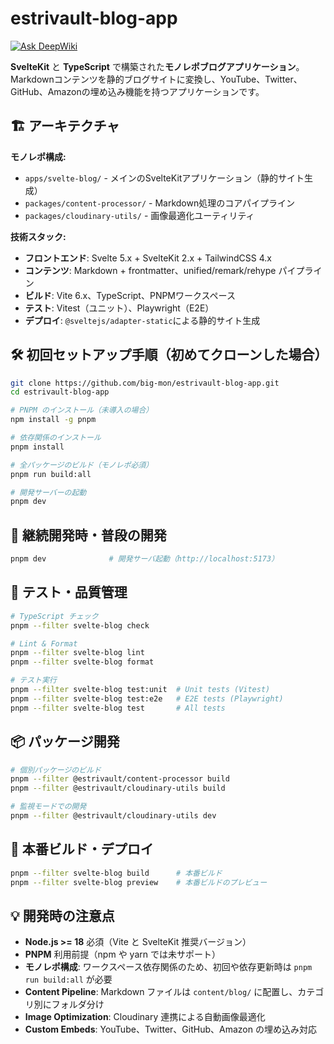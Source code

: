 # estrivault-blog-app

[![Ask DeepWiki](https://deepwiki.com/badge.svg)](https://deepwiki.com/big-mon/estrivault-blog-app)

**SvelteKit** と **TypeScript** で構築された**モノレポブログアプリケーション**。Markdownコンテンツを静的ブログサイトに変換し、YouTube、Twitter、GitHub、Amazonの埋め込み機能を持つアプリケーションです。

## 🏗️ アーキテクチャ

**モノレポ構成:**
- `apps/svelte-blog/` - メインのSvelteKitアプリケーション（静的サイト生成）
- `packages/content-processor/` - Markdown処理のコアパイプライン
- `packages/cloudinary-utils/` - 画像最適化ユーティリティ

**技術スタック:**
- **フロントエンド**: Svelte 5.x + SvelteKit 2.x + TailwindCSS 4.x
- **コンテンツ**: Markdown + frontmatter、unified/remark/rehype パイプライン
- **ビルド**: Vite 6.x、TypeScript、PNPMワークスペース
- **テスト**: Vitest（ユニット）、Playwright（E2E）
- **デプロイ**: `@sveltejs/adapter-static`による静的サイト生成

## 🛠 初回セットアップ手順（初めてクローンした場合）

```bash
git clone https://github.com/big-mon/estrivault-blog-app.git
cd estrivault-blog-app

# PNPM のインストール（未導入の場合）
npm install -g pnpm

# 依存関係のインストール
pnpm install

# 全パッケージのビルド（モノレポ必須）
pnpm run build:all

# 開発サーバーの起動
pnpm dev
```

## 🔄 継続開発時・普段の開発

```bash
pnpm dev              # 開発サーバ起動（http://localhost:5173）
```

## 🧪 テスト・品質管理

```bash
# TypeScript チェック
pnpm --filter svelte-blog check

# Lint & Format
pnpm --filter svelte-blog lint
pnpm --filter svelte-blog format

# テスト実行
pnpm --filter svelte-blog test:unit  # Unit tests (Vitest)
pnpm --filter svelte-blog test:e2e   # E2E tests (Playwright)
pnpm --filter svelte-blog test       # All tests
```

## 📦 パッケージ開発

```bash
# 個別パッケージのビルド
pnpm --filter @estrivault/content-processor build
pnpm --filter @estrivault/cloudinary-utils build

# 監視モードでの開発
pnpm --filter @estrivault/cloudinary-utils dev
```

## 🚀 本番ビルド・デプロイ

```bash
pnpm --filter svelte-blog build      # 本番ビルド
pnpm --filter svelte-blog preview    # 本番ビルドのプレビュー
```

## 💡 開発時の注意点

- **Node.js >= 18** 必須（Vite と SvelteKit 推奨バージョン）
- **PNPM** 利用前提（npm や yarn では未サポート）
- **モノレポ構成**: ワークスペース依存関係のため、初回や依存更新時は `pnpm run build:all` が必要
- **Content Pipeline**: Markdown ファイルは `content/blog/` に配置し、カテゴリ別にフォルダ分け
- **Image Optimization**: Cloudinary 連携による自動画像最適化
- **Custom Embeds**: YouTube、Twitter、GitHub、Amazon の埋め込み対応
